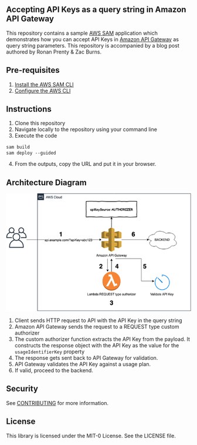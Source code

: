 ## Accepting API Keys as a query string in Amazon API Gateway

This repository contains a sample [AWS SAM](https://aws.amazon.com/serverless/sam/) application which demonstrates how you can accept API Keys in [Amazon API Gateway](https://aws.amazon.com/api-gateway/) as query string parameters. This repository is accompanied by a blog post authored by Ronan Prenty & Zac Burns. 

## Pre-requisites
1. [Install the AWS SAM CLI](https://docs.aws.amazon.com/serverless-application-model/latest/developerguide/serverless-sam-cli-install.html)
2. [Configure the AWS CLI](https://docs.aws.amazon.com/cli/latest/userguide/cli-chap-configure.html)

## Instructions
1. Clone this repository
2. Navigate locally to the repository using your command line
3. Execute the code
```
sam build
sam deploy --guided
```
4. From the outputs, copy the URL and put it in your browser. 

## Architecture Diagram
![Alt text](diagrams/API_Keys.png?raw=true "Title")

1.	Client sends HTTP request to API with the API Key in the query string
2.	Amazon API Gateway sends the request to a REQUEST type custom authorizer
3.	The custom authorizer function extracts the API Key from the payload. It constructs the response object with the API Key as the value for the `usageIdentifierKey` property
4.	The response gets sent back to API Gateway for validation. 
5.	API Gateway validates the API Key against a usage plan. 
6.	If valid, proceed to the backend. 

## Security

See [CONTRIBUTING](CONTRIBUTING.md#security-issue-notifications) for more information.

## License

This library is licensed under the MIT-0 License. See the LICENSE file.


